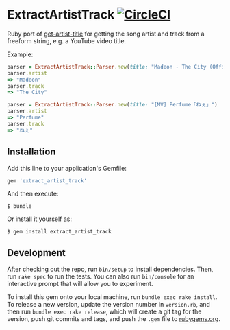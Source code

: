 # ExtractArtistTrack [![CircleCI](https://circleci.com/gh/6/extract_artist_track.svg?style=svg)](https://circleci.com/gh/6/extract_artist_track)

Ruby port of [get-artist-title](https://github.com/goto-bus-stop/get-artist-title) for getting the song artist and track from a freeform string, e.g. a YouTube video title.

Example:

```ruby
parser = ExtractArtistTrack::Parser.new(title: "Madeon - The City (Official Video).mp4")
parser.artist
=> "Madeon"
parser.track
=> "The City"

parser = ExtractArtistTrack::Parser.new(title: "[MV] Perfume「ねぇ」")
parser.artist
=> "Perfume"
parser.track
=> "ねぇ"
```


## Installation

Add this line to your application's Gemfile:

```ruby
gem 'extract_artist_track'
```

And then execute:

    $ bundle

Or install it yourself as:

    $ gem install extract_artist_track

## Development

After checking out the repo, run `bin/setup` to install dependencies. Then, run `rake spec` to run the tests. You can also run `bin/console` for an interactive prompt that will allow you to experiment.

To install this gem onto your local machine, run `bundle exec rake install`. To release a new version, update the version number in `version.rb`, and then run `bundle exec rake release`, which will create a git tag for the version, push git commits and tags, and push the `.gem` file to [rubygems.org](https://rubygems.org).

